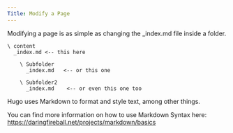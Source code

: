 ```yaml
---
Title: Modify a Page
---
```


Modifying a page is as simple as changing the _index.md file inside a folder.

    \ content
      _index.md <-- this here

        \ Subfolder
          _index.md   <-- or this one

        \ Subfolder2
          _index.md    <-- or even this one too

Hugo uses Markdown to format and style text, among other things.

You can find more information on how to use Markdown Syntax here: https://daringfireball.net/projects/markdown/basics
